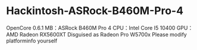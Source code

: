 # Hackintosh-ASRock-B460M-Pro-4
OpenCore 0.6.1
MB：ASRock B460M Pro 4
CPU：Intel Core I5 10400
GPU：AMD Radeon RX5600XT Disguised as Radeon Pro W5700x
Please modify platforminfo yourself
